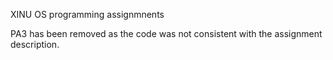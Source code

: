 XINU OS programming assignmnents

PA3 has been removed as the code was not consistent with the assignment description. 